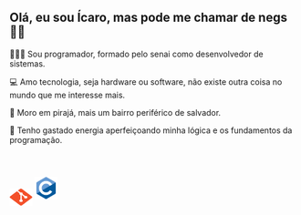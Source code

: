 ## Olá, eu sou Ícaro, mas pode me chamar de negs 🤙🏿

👨🏿‍💻 Sou programador, formado pelo senai como desenvolvedor de sistemas.

💻 Amo tecnologia, seja hardware ou software, não existe outra coisa no mundo que me interesse mais.

🌴 Moro em pirajá, mais um bairro periférico de salvador.

🧠 Tenho gastado energia aperfeiçoando minha lógica e os fundamentos da programação.
#
<div style="display: inline_block"><br>
 <img align="center"height="30" width="40" src="https://raw.githubusercontent.com/devicons/devicon/master/icons/git/git-original.svg">
 <img align="center height="30" width="40" src="https://raw.githubusercontent.com/devicons/devicon/master/icons/c/c-original.svg">
</div>
